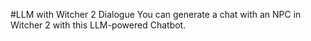 #LLM with Witcher 2 Dialogue
You can generate a chat with an NPC in Witcher 2 with this LLM-powered Chatbot. 
